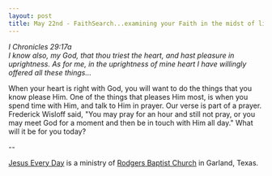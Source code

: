 ```yaml
---
layout: post
title: May 22nd - FaithSearch...examining your Faith in the midst of life's
---
```


_I Chronicles 29:17a  
I know also, my God, that thou triest the heart, and hast pleasure
in uprightness. As for me, in the uprightness of mine heart I have
willingly offered all these things..._

When your heart is right with God, you will want to do the things
that you know please Him. One of the things that pleases Him most, is
when you spend time with Him, and talk to Him in prayer. Our verse is
part of a prayer. Frederick Wisloff said, "You may pray for an hour
and still not pray, or you may meet God for a moment and then be in
touch with Him all day." What will it be for you today?

 --

<a href=http://jesuseveryday.net>Jesus Every Day</a> is a ministry of <a href=http://rodgersbaptist.net>Rodgers Baptist Church</a> in Garland, Texas.
